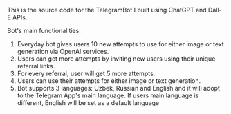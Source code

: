 This is the source code for the TelegramBot I built using ChatGPT and Dall-E APIs.

Bot's main functionalities:
1. Everyday bot gives users 10 new attempts to use for either image or text generation via OpenAI services.
2. Users can get more attempts by inviting new users using their unique referral links.
3. For every referral, user will get 5 more attempts.
4. Users can use their attempts for either image or text generation.
5. Bot supports 3 languages: Uzbek, Russian and English and it will adopt to the Telegram App's main language. 
   If users main language is different, English will be set as a default language




